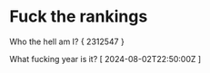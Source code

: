# Fuck the rankings

Who the hell am I?
{ 2312547 }

What fucking year is it?
[ 2024-08-02T22:50:00Z ]
